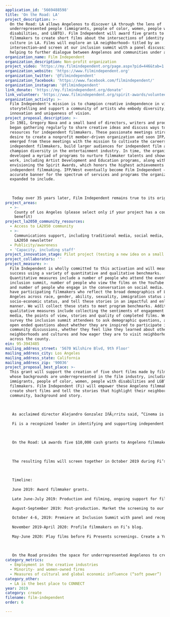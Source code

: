 ```yaml
---
application_id: '5669488598'
title: 'On the Road: LA'
project_description: >-
  On the Road: LA allows Angelenos to discover LA through the lens of
  underrepresented people (immigrants, people of color, women, people with
  disabilities, and LGBTQ). Film Independent will award five grants to
  filmmakers to create short films about the intersections of identity and
  culture in LA. Films will explore an LA neighborhood— titled by an
  intersection—and screen at our inclusion summit with a panel discussion,
  helping to further dialogue between Angelenos and communities under attack.
organization_name: Film Independent
organization_description: Non-profit organization
project_video: 'https://my.filmindependent.org/page.aspx?pid=446&tab=1'
organization_website: 'https://www.filmindependent.org'
organization_twitter: '@filmindependent'
organization_facebook: 'https://www.facebook.com/filmindependent/'
organization_instagram: '@filmindependent'
link_donate: 'https://my.filmindependent.org/donate'
link_volunteer: 'https://www.filmindependent.org/spirit-awards/volunteer/'
organization_activity: >-
  Film Independent's mission is to champion creative independence in visual
  storytelling and support a community of artists who embody diversity,
  innovation and uniqueness of vision.
project_proposal_description: >-
  In 1981, Gregory Nava and a small band of directors, writers and producers
  began gathering regularly to share creative ideas and discuss ways to increase
  resources for independent filmmakers. These passionate meetings stirred a
  desire to create a nonprofit member-driven organization and soon IFP/West
  emerged from these meetings with the mission to cultivate the careers of
  independent filmmakers, build larger audiences for independent film and
  champion diversity in the entertainment industry. In time, the organization
  developed a myriad of programs to nurture filmmaker talents and showcase their
  work, including Artist Development and Education programs, along with
  envisioning the Spirit Awards, which honors the highest achievements in
  independent filmmaking. IFP/West eventually become Film Independent — a more
  accurate banner for the spectrum of services and programs the organization had
  expanded to include. 
   
   
   
   Today over 35 years later, Film Independent remains true to its original roots — an organization created by filmmakers and for filmmakers. Film Independent is the true story of artists with an independent spirit and vision who sought to create change within one of Los Angeles’ oldest and traditionally non-inclusive industries. Now, as one of the prominent leading film organizations in the world, we remain committed to our humble beginnings, guided by our mission and goals.
project_areas:
  - >-
    County of Los Angeles (please select only if your project has a countywide
    benefit)
project_la2050_community_resources:
  - Access to LA2050 community
  - >-
    Communications support, including traditional media, social media, and
    LA2050 newsletter
  - Publicity/awareness
  - 'Capacity, including staff'
project_innovation_stage: Pilot project (testing a new idea on a small scale to prove feasibility)
project_collaborators: ''
project_measure: >-
  Film Independent is wholly committed to this activation and will measure
  success using a variety of quantitative and qualitative benchmarks.
  Quantitative measures include a number of people who attend the event at the
  inclusion summit, number of people who view the films on the YouTube playlist
  and number of people who engage in the conversation on social media. We aim to
  have participating filmmakers who reflect the broad demographics of Los
  Angeles across race, gender, ability, sexuality, immigration status and
  socio-economic status, and tell these stories in an impactful and enlightening
  manner. We will collect these stats to meet program benchmarks. Additionally,
  qualitative measures include collecting the sentiments of engagement on social
  media, the points of view, stories and quality of completed films. We will
  survey the inclusion summit attendees to ask demographic questions, as well as
  open ended questions about whether they are inspired to participate in future
  community discussions, whether they feel like they learned about other
  neighborhoods and cultures and how eager they are to visit neighborhoods
  across the county.
ein: 95-3943485
mailing_address_street: '5670 Wilshire Blvd, 9th Floor'
mailing_address_city: Los Angeles
mailing_address_state: California
mailing_address_zip: '90036'
project_proposal_best_place: >-
  This grant will support the creation of five short films made by filmmakers
  whose backgrounds are underrepresented in the film industry, including
  immigrants, people of color, women, people with disabilities and LGBTQ
  filmmakers. Film Independent (Fi) will empower these Angeleno filmmakers to
  create short films and tell the stories that highlight their neighborhood,
  community, background and story. 
   
   
   
   As acclaimed director Alejandro Gonzalez IñÃ¡rritu said, “Cinema is universal, beyond flags and borders and passports.” Filmmakers have the capacity to foster understanding, to create empathy and to help sustain a pluralist society. In our current political climate, LA—and its most prominent artistic industry—should be the leading voice to ensure that stories told in film more accurately represent authentic voices of marginalized communities. 
   
   Fi is a recognized leader in identifying and supporting independent visual storytellers. Notably, we have a network of over 1,600 Fellows who are alumni of Fi’s Artist Development programs. These programs nurture independent voices by helping filmmakers create and advance new work. In 2018, 83% of our Fellows were underrepresented. 
   
   
   
   On the Road: LA awards five $10,000 cash grants to Angeleno filmmakers who will each create a narrative or documentary short film that focuses on their neighborhood. We will select filmmakers who are Fellows of our programs, ensuring they represent each corner of LA county. The completed films will be titled by a physical road intersection from that neighborhood (such as Wilshire/Vermont) and will explore identity and intangible or abstract intersectionality. 
   
   
   
   The resulting films will screen together in October 2019 during Fi’s inclusion summit, a community weekend dedicated to advancing inclusion. The screening will feature a panel discussion, thus furthering the dialogue so Angelenos can connect and discuss issues around representation. Further highlighting these films, we will screen each short prior to screenings at Fi Presents in spring 2020. Fi Presents, our year-round screening series, draws over 17,000 Angelenos annually at venues throughout LA. 
   
   
   
   Timeline:
   
   June 2019: Award filmmaker grants.
   
   Late June-July 2019: Production and filming, ongoing support for filmmakers.
   
   August-September 2019: Post-production. Market the screening to our over 1 million followers and subscribers.
   
   October 4-6, 2019: Premiere at Inclusion Summit with panel and reception. 
   
   November 2019-April 2020: Profile filmmakers on Fi’s blog. 
   
   May-June 2020: Play films before Fi Presents screenings. Create a YouTube playlist featuring the five films. 
   
   
   
   On the Road provides the space for underrepresented Angelenos to create stories that capture the broad of stories of our county and thus sharing their stories with the broader community and inspiring others to create content that reflects the diversity of LA. This activation directly invites members of the community to create the signature art form of LA.
category_metrics:
  - Employment in the creative industries
  - Minority- and women-owned firms
  - Measures of cultural and global economic influence (“soft power”)
category_other:
  - LA is the best place to CONNECT
year: 2019
category: create
filename: film-independent
order: 6

---
```

